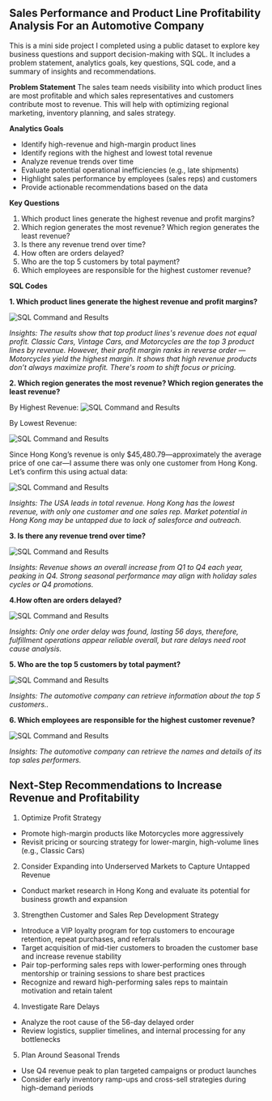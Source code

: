## **Sales Performance and Product Line Profitability Analysis For an Automotive Company**

This is a mini side project I completed using a public dataset to explore key business questions and support decision-making with SQL. It includes a problem statement, analytics goals, key questions, SQL code, and a summary of insights and recommendations.


**Problem Statement**
The sales team needs visibility into which product lines are most profitable and which sales representatives and customers contribute most to revenue. This will help with optimizing regional marketing, inventory planning, and sales strategy.

**Analytics Goals**
* Identify high-revenue and high-margin product lines
* Identify regions with the highest and lowest total revenue
* Analyze revenue trends over time
* Evaluate potential operational inefficiencies (e.g., late shipments)
* Highlight sales performance by employees (sales reps) and customers
* Provide actionable recommendations based on the data

**Key Questions**
1. Which product lines generate the highest revenue and profit margins?
2. Which region generates the most revenue? Which region generates the least revenue?
3. Is there any revenue trend over time?
4. How often are orders delayed? 
5. Who are the top 5 customers by total payment? 
6. Which employees are responsible for the highest customer revenue?

   
**SQL Codes** 

**1. Which product lines generate the highest revenue and profit margins?**
   
![SQL Command and Results](https://github.com/cristinajiang/Sales-SQL/blob/a3e05c8929f9b8c0ef7ceb82ecc1c1cd0e44ae50/images/SQL%20Top%203%20Product%20Line.png) 

*Insights: The results show that top product lines's revenue does not equal profit. Classic Cars, Vintage Cars, and Motorcycles are the top 3 product lines by revenue. However, their profit margin ranks in reverse order — Motorcycles yield the highest margin. It shows that high revenue products don’t always maximize profit. There's room to shift focus or pricing.*


**2. Which region generates the most revenue? Which region generates the least revenue?**

By Highest Revenue: 
![SQL Command and Results](https://github.com/cristinajiang/Sales-SQL/blob/f79b2285dd2dfcf5d78220ea1f654315472f78a4/images/Highest%20revenue.png)

By Lowest Revenue: 

![SQL Command and Results](https://github.com/cristinajiang/Sales-SQL/blob/f79b2285dd2dfcf5d78220ea1f654315472f78a4/images/Least%20Revenue.png)

Since Hong Kong’s revenue is only $45,480.79—approximately the average price of one car—I assume there was only one customer from Hong Kong. Let’s confirm this using actual data:

![SQL Command and Results](https://github.com/cristinajiang/Sales-SQL/blob/f79b2285dd2dfcf5d78220ea1f654315472f78a4/images/Sales%20in%20HK.png) 

*Insights: The USA leads in total revenue. Hong Kong has the lowest revenue, with only one customer and one sales rep. Market potential in Hong Kong may be untapped due to lack of salesforce and outreach.*

**3. Is there any revenue trend over time?**

![SQL Command and Results](https://github.com/cristinajiang/Sales-SQL/blob/df4977c1bd95173934243eefb0d8d62144a8b408/images/Quarter%20Trend.png) 

*Insights: Revenue shows an overall increase from Q1 to Q4 each year, peaking in Q4. Strong seasonal performance may align with holiday sales cycles or Q4 promotions.* 

**4.How often are orders delayed?**
   
![SQL Command and Results](https://github.com/cristinajiang/Sales-SQL/blob/86607e7330d63efe7de3fe5c6e91efae77dec6b3/images/order%20ship%20date.png)

*Insights: Only one order delay was found, lasting 56 days, therefore, fulfillment operations appear reliable overall, but rare delays need root cause analysis.*

**5. Who are the top 5 customers by total payment?**
   
![SQL Command and Results](https://github.com/cristinajiang/Sales-SQL/blob/f79b2285dd2dfcf5d78220ea1f654315472f78a4/images/Top%205%20customers.png)

*Insights: The automotive company can retrieve information about the top 5 customers..*

**6. Which employees are responsible for the highest customer revenue?**
   
![SQL Command and Results](https://github.com/cristinajiang/Sales-SQL/blob/e2d0b4c83de0fb66dce2650d053e8439423fdff2/images/Sales%20Rep%20Performance.png)

*Insights: The automotive company can retrieve the names and details of its top sales performers.*

## **Next-Step Recommendations to Increase Revenue and Profitability** 
1. Optimize Profit Strategy
* Promote high-margin products like Motorcycles more aggressively
* Revisit pricing or sourcing strategy for lower-margin, high-volume lines (e.g., Classic Cars)

2. Consider Expanding into Underserved Markets to Capture Untapped Revenue
* Conduct market research in Hong Kong and evaluate its potential for business growth and expansion

3. Strengthen Customer and Sales Rep Development Strategy
* Introduce a VIP loyalty program for top customers to encourage retention, repeat purchases, and referrals
* Target acquisition of mid-tier customers to broaden the customer base and increase revenue stability
* Pair top-performing sales reps with lower-performing ones through mentorship or training sessions to share best practices
* Recognize and reward high-performing sales reps to maintain motivation and retain talent

4. Investigate Rare Delays 
* Analyze the root cause of the 56-day delayed order
* Review logistics, supplier timelines, and internal processing for any bottlenecks

5. Plan Around Seasonal Trends
* Use Q4 revenue peak to plan targeted campaigns or product launches
* Consider early inventory ramp-ups and cross-sell strategies during high-demand periods


